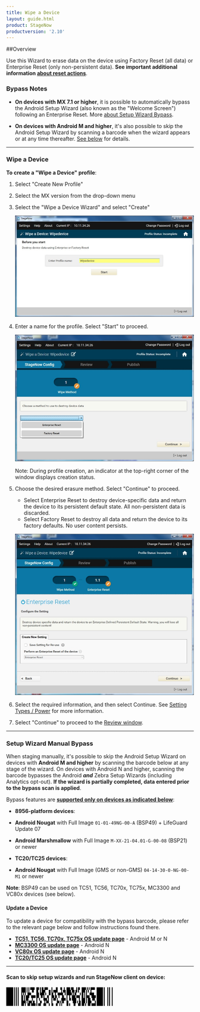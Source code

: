 ```yaml
---
title: Wipe a Device
layout: guide.html
product: StageNow
productversion: '2.10'
---
```


##Overview 

Use this Wizard to erase data on the device using Factory Reset (all data) or Enterprise Reset (only non-persistent data). **See important additional information [about reset actions](/mx/powermgr/#reboot)**. 

### Bypass Notes

* **On devices with MX 7.1 or higher**, it is possible to automatically bypass the Android Setup Wizard (also known as the "Welcome Screen") following an Enterprise Reset. More [about Setup Wizard Bypass](/mx/powermgr/#setup-wizard-bypass). 

* **On devices with Android M and higher**, it's also possible to skip the Android Setup Wizard by scanning a barcode when the wizard appears or at any time thereafter. [See below](#setupwizardmanualbypass) for details. 

-----

### Wipe a Device

**To create a "Wipe a Device" profile**:

1. Select "Create New Profile"

2. Select the MX version from the drop-down menu

3. Select the "Wipe a Device Wizard" and select "Create"

    ![img](../../images/profiles/WipeDevice_name.jpg)

4. Enter a name for the profile. Select "Start" to proceed.

    ![img](../../images/profiles/WipeDevice_method.jpg)

    Note: During profile creation, an indicator at the top-right corner of the window displays creation status.

5. Choose the desired erasure method. Select "Continue" to proceed.

    * Select Enterprise Reset to destroy device-specific data and return the device to its persistent default state. All non-persistent data is discarded.
    * Select Factory Reset to destroy all data and return the device to its factory defaults. No user content persists.

   ![img](../../images/profiles/WipeDevice_setting.jpg)

6. Select the required information, and then select Continue. See [Setting Types / Power](../../csp/power) for more information.

7. Select "Continue" to proceed to the [Review window](../../stagingprofiles?Review).

-----

### Setup Wizard Manual Bypass

When staging manually, it's possible to skip the Android Setup Wizard on devices with **Android M and higher** by scanning the barcode below at any stage of the wizard. On devices with Android N and higher, scanning the barcode bypasses the Android **_and_** Zebra Setup Wizards (including Analytics opt-out). **If the wizard is partially completed, data entered prior to the bypass scan is applied**. 

Bypass features are **<u>supported only on devices as indicated below</u>**: 

* **8956-platform devices**:
 * **Android Nougat** with Full Image `01-01-49NG-00-A` (BSP49) + LifeGuard Update 07
 * **Android Marshmallow** with Full Image `M-XX-21-04.01-G-00-08` (BSP21) or newer 

* **TC20/TC25 devices**:
 * **Android Nougat** with Full Image (GMS or non-GMS) `04-14-30-0-NG-00-M1` or newer

**Note**: BSP49 can be used on TC51, TC56, TC70x, TC75x, MC3300 and VC80x devices (see below). 

#### Update a Device
To update a device for compatibility with the bypass barcode, please refer to the relevant page below and follow instructions found there. 

* **[TC51, TC56, TC70x, TC75x OS update page](https://www.zebra.com/us/en/support-downloads/software/operating-system/tc70-operating-system-gms.html)** - Android M or N
* **[MC3300 OS update page](https://www.zebra.com/us/en/support-downloads/mobile-computers/handheld/mc3300.html)** - Android N 
* **[VC80x OS update page](https://www.zebra.com/us/en/support-downloads/mobile-computers/vehicle-mounted/vc80x.html)** - Android N
* **[TC20/TC25 OS update page](https://www.zebra.com/us/en/support-downloads/mobile-computers/handheld/tc20.html)** - Android N

-----

#### Scan to skip setup wizards and run StageNow client on device:

<img style="height:50px" src="../../images/profiles/skip_suw_and_run_sn.png"/>
<br>

